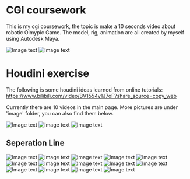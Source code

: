 # CGI coursework

This is my cgi coursework, the topic is make a 10 seconds video about robotic Olmypic Game. The model, rig, animation are all created by myself using Autodesk Maya.

![Image text](https://github.com/Meikong-Cui/cgi/blob/main/image/model.png)
![Image text](https://github.com/Meikong-Cui/cgi/blob/main/image/animate.png)

# Houdini exercise

The following is some houdini ideas learned from online tutorials: https://www.bilibili.com/video/BV1554y1J7oF?share_source=copy_web 

Currently there are 10 videos in the main page. More pictures are under 'image' folder, you can also find them below.

![Image text](https://github.com/Meikong-Cui/cgi/blob/main/image/rain.jpeg)
![Image text](https://github.com/Meikong-Cui/cgi/blob/main/image/flower.png)
![Image text](https://github.com/Meikong-Cui/cgi/blob/main/image/sandman.png)

## Seperation Line 

![Image text](https://github.com/Meikong-Cui/cgi/blob/main/image/collide.png)
![Image text](https://github.com/Meikong-Cui/cgi/blob/main/image/falloff_growth.png)
![Image text](https://github.com/Meikong-Cui/cgi/blob/main/image/generating.png)
![Image text](https://github.com/Meikong-Cui/cgi/blob/main/image/moving_mountain.png)
![Image text](https://github.com/Meikong-Cui/cgi/blob/main/image/partical_exercise.png)
![Image text](https://github.com/Meikong-Cui/cgi/blob/main/image/path.png)
![Image text](https://github.com/Meikong-Cui/cgi/blob/main/image/pcgrow.png)
![Image text](https://github.com/Meikong-Cui/cgi/blob/main/image/pcgrow2.png)
![Image text](https://github.com/Meikong-Cui/cgi/blob/main/image/shatter.png)
![Image text](https://github.com/Meikong-Cui/cgi/blob/main/image/vdb.png)
![Image text](https://github.com/Meikong-Cui/cgi/blob/main/image/waterdrop.png)
![Image text](https://github.com/Meikong-Cui/cgi/blob/main/image/windfield.png)
![Image text](https://github.com/Meikong-Cui/cgi/blob/main/image/portal.png)
![Image text](https://github.com/Meikong-Cui/cgi/blob/main/image/feather.png)
